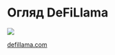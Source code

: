 # Огляд DeFiLlama

[![](https://img.youtube.com/vi/AlLJ-LI1bf4/0.jpg)](https://youtu.be/AlLJ-LI1bf4)

[defillama.com](https://defillama.com/)
